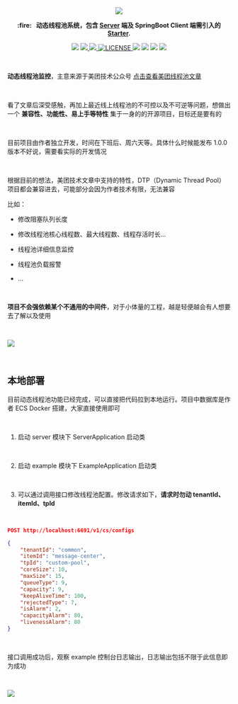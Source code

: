 
<div align=center>
	<img src="https://images-machen.oss-cn-beijing.aliyuncs.com/Dynamic-Thread-Pool-Main.jpeg"  />
</div>

<p align="center">
	<strong> :fire: &nbsp; 动态线程池系统，包含 <a href="https://github.com/longtai94/dynamic-thread-pool/tree/develop/server">Server</a> 端及 SpringBoot Client 端需引入的 <a href="https://github.com/longtai94/dynamic-thread-pool/tree/develop/dynamic-threadpool-spring-boot-starter">Starter</a>.</strong>
</p>
<p align="center">

<img src="https://img.shields.io/badge/程序员-龙台-blue.svg" />

<a target="_blank" href="http://mp.weixin.qq.com/s?__biz=Mzg4NDU0Mjk5OQ==&mid=100007311&idx=1&sn=d325c1a509d6ee89469a1134ac0a8cf5&chksm=4fb7c6f778c04fe111e9cf52723675b8e8cbbbf9e848741a5d9c20620ff6c778b6613e021a34&scene=18#wechat_redirect">
     <img src="https://img.shields.io/badge/公众号-龙台 blog-yellow.svg" />
</a>

<a target="_blank" href="https://github.com/longtai94/dynamic-thread-pool">
     <img src="https://img.shields.io/badge/⭐-github-orange.svg" />
</a>

<a href="https://github.com/longtai94/dynamic-thread-pool/blob/develop/LICENSE">
    <img src="https://img.shields.io/github/license/longtai94/dynamic-thread-pool?color=42b883&style=flat-square" alt="LICENSE">
</a>

<img src="https://img.shields.io/badge/JDK-1.8+-green?logo=appveyor" />

<img src="https://tokei.rs/b1/github/longtai94/dynamic-thread-pool?category=lines" />
	
<img src="https://img.shields.io/badge/release-v0.2.0-violet.svg" />

<img src="https://img.shields.io/github/stars/longtai94/dynamic-thread-pool.svg" />

</p>

<br/>

**动态线程池监控**，主意来源于美团技术公众号 [点击查看美团线程池文章](https://tech.meituan.com/2020/04/02/java-pooling-pratice-in-meituan.html)

<br/>

看了文章后深受感触，再加上最近线上线程池的不可控以及不可逆等问题，想做出一个 **兼容性、功能性、易上手等特性** 集于一身的的开源项目，目标还是要有的

<br/>

目前项目由作者独立开发，时间在下班后、周六天等。具体什么时候能发布 1.0.0 版本不好说，需要看实际的开发情况

<br/>

根据目前的想法，美团技术文章中支持的特性，DTP（Dynamic Thread Pool）项目都会兼容进去，可能部分会因为作者技术有限，无法兼容


比如：

- 修改阻塞队列长度

- 修改线程池核心线程数、最大线程数、线程存活时长...

- 线程池详细信息监控

- 线程池负载报警

- ...

<br/>

**项目不会强依赖某个不通用的中间件**，对于小体量的工程，越是轻便越会有人想要去了解以及使用

<br/>

![](https://images-machen.oss-cn-beijing.aliyuncs.com/image-20210712091201286.png)

<br/>

## 本地部署

目前动态线程池功能已经完成，可以直接把代码拉到本地运行。项目中数据库是作者 ECS Docker 搭建，大家直接使用即可

<br/>

1. 启动 server 模块下 ServerApplication 启动类

<br/>

2. 启动 example 模块下 ExampleApplication 启动类

<br/>

3. 可以通过调用接口修改线程池配置。修改请求如下，**请求时勿动 tenantId、itemId、tpId**

<br/>

```json
POST http://localhost:6691/v1/cs/configs

{
    "tenantId": "common",
    "itemId": "message-center",
    "tpId": "custom-pool",
    "coreSize": 10,
    "maxSize": 15,
    "queueType": 9,
    "capacity": 9,
    "keepAliveTime": 100,
    "rejectedType": 7,
    "isAlarm": 2,
    "capacityAlarm": 80,
    "livenessAlarm": 80
}
```

<br/>

接口调用成功后，观察 example 控制台日志输出，日志输出包括不限于此信息即为成功

<br/>

![](https://images-machen.oss-cn-beijing.aliyuncs.com/image-20210715124650132.png)
